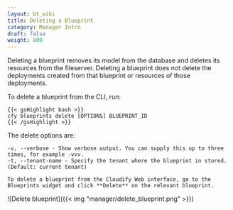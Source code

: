 ```yaml
---
layout: bt_wiki
title: Deleting a Blueprint
category: Manager Intro
draft: false
weight: 800
---
```


Deleting a blueprint removes its model from the database and deletes its resources from the fileserver. Deleting a blueprint does not delete the deployments created from that blueprint or resources of those deployments.

To delete a blueprint from the CLI, run:

    {{< gsHighlight bash >}}
    cfy blueprints delete [OPTIONS] BLUEPRINT_ID
    {{< /gsHighlight >}}

The delete options are:

    -v, --verbose - Show verbose output. You can supply this up to three times, for example -vvv.
    -t, --tenant-name - Specify the tenant where the blueprint in stored. (Default: current tenant)

    To delete a blueprint from the Cloudify Web interface, go to the Blueprints widget and click **Delete** on the relevant blueprint.

![Delete blueprint]({{< img "manager/delete_blueprint.png" >}})
